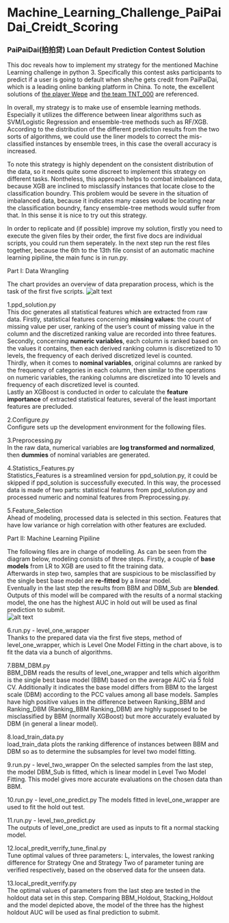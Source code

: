 # Machine_Learning_Challenge_PaiPaiDai_Creidt_Scoring
### PaiPaiDai(拍拍贷) Loan Default Prediction Contest Solution  

This doc reveals how to implement my strategy for the mentioned Machine Learning challenge in python 3. Specifically this contest asks participants to predict if a user is going to default when she/he gets credit from PaiPaiDai, which is a leading online banking platform in China. To note, the excellent solutions of [the player Wepe](http://bbs.pkbigdata.com/static/348_detail.html) and [the team TNT_000](http://bbs.pkbigdata.com/static/417_detail.html) are referenced.  

In overall, my strategy is to make use of ensemble learning methods. Especially it utilizes the difference between linear algorithms such as SVM/Logistic Regression and ensemble-tree methods such as RF/XGB. According to the distribution of the different prediction results from the two sorts of algorithms, we could use the liner models to correct the mis-classified instances by ensemble trees, in this case the overall accuracy is increased.  

To note this strategy is highly dependent on the consistent distribution of the data, so it needs quite some discreet to implement this strategy on different tasks. Nontheless, this approach helps to combat imbalanced data, because XGB are inclined to misclassify instances that locate close to the classification boundry. This problem would be severe in the situation of imbalanced data, because it indicates many cases would be locating near the classification boundry, fancy ensemble-tree methods would suffer from that. In this sense it is nice to try out this strategy.

In order to replicate and (if possible) improve my solution, firstly you need to execute the given files by their order, the first five docs are individual scripts, you could run them seperately. In the next step run the rest files together, because the 6th to the 13th file consist of an automatic machine learning pipiline, the main func is in run.py.  

Part I: Data Wrangling 

The  chart  provides  an  overview  of data  preparation process, which  is  the  task  of  the  first  five  scripts.
![alt text](https://github.com/PengInGitHub/Machine_Learning_Challenge_PaiPaiDai_Creidt_Scoring/blob/master/data_preparation.png)

1.ppd_solution.py  
This doc generates all statistical features which are extracted from raw data. 
Firstly, statistical features concerning **missing values**: the count of missing value per user, ranking of the user’s count of missing value in the column and the discretized ranking value are recorded into three features.  
Secondly, concerning **numeric variables**, each column is ranked based on the values it contains, then each derived ranking column is discretized to 10 levels, the frequency of each derived discretized level is counted.   
Thirdly, when it comes to **nominal variables**, original columns are ranked by the frequency of categories in each column, then similar to the operations on numeric variables, the ranking columns are discretized into 10 levels and frequency of each discretized level is counted.  
Lastly an XGBoost is conducted in order to calculate the **feature importance** of extracted statistical features, several of the least  important  features  are  precluded.  

2.Configure.py  
Configure sets up the development environment for the following files.  

3.Preprocessing.py  
In the raw data, numerical variables are **log transformed and normalized**, then **dummies** of nominal variables are generated.  

4.Statistics_Features.py  
Statistics_Features is a streamlined version for ppd_solution.py, it could be skipped if ppd_solution is successfully executed. In this way, the processed data is made of two parts: statistical features from ppd_solution.py and processed numeric and nominal features from Preprocessing.py.       

5.Feature_Selection  
Ahead of modeling, processed data is selected in this section. Features that have low variance or high correlation with other features are excluded.  

Part II: Machine Learning Pipiline  

The following files are in charge of modelling. As can be seen from the diagram below, modeling consists of three steps.   Firstly, a couple of **base models** from LR to XGB are used to fit the training data.  
Afterwards in step two, samples that are suspicious to be misclassified by the single best base model are **re-fitted** by a linear model.  
Eventually in the last step the results from BBM and DBM_Sub are **blended**. Outputs of this model will be compared with the results of a normal stacking model, the one has the highest AUC in hold out  will  be  used  as  final  prediction  to  submit.  
![alt text](https://github.com/PengInGitHub/Machine_Learning_Challenge_PaiPaiDai_Creidt_Scoring/blob/master/modelling.png)

6.run.py - level_one_wrapper  
Thanks to the prepared data via the first five steps, method of level_one_wrapper, which is Level One Model Fitting in the chart above, is to fit the data via a bunch of algorithms.

7.BBM_DBM.py  
BBM_DBM reads the results of level_one_wrapper and tells which algorithm is the single best base model (BBM) based on the average AUC via 5 fold CV. Additionally it indicates the base model differs from BBM to the largest scale (DBM) according to the PCC values among all base models. Samples have high positive values in the difference between Ranking_BBM and Ranking_DBM (Ranking_BBM Ranking_DBM) are highly supposed to be misclassified by BBM (normally XGBoost) but more accurately evaluated by DBM (in  general  a  linear  model).  

8.load_train_data.py  
load_train_data plots the ranking difference of instances between BBM and DBM so as to determine the subsamples for level two model fitting.  

9.run.py - level_two_wrapper 
On the selected samples from the last step, the model DBM_Sub is fitted, which is linear model in Level Two Model Fitting. This model gives more accurate evaluations on the chosen data than BBM.  

10.run.py - level_one_predict.py
The  models fitted in level_one_wrapper are used to fit the hold out test.  

11.run.py - level_two_predict.py  
The outputs of level_one_predict are used as inputs to fit a normal stacking model. 

12.local_predit_verrify_tune_final.py    
Tune optimal values of three parameters: L, intervales, the lowest ranking difference for Strategy One and Strategy Two of parameter tuning are verified respectively, based on the observed data for the unseen data.  

13.local_predit_verrify.py  
The optimal values of parameters from the last step are tested in the holdout data set in this step. Comparing BBM_Holdout, Stacking_Holdout and the model depicted above, the model of the three has the highest holdout AUC will be used as final prediction to submit.
